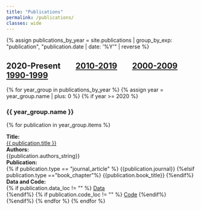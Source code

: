 ```yaml
---
title: "Publications"
permalink: /publications/
classes: wide
---
```


<link rel="stylesheet" href="{{ '/assets/css/custom.css' | relative_url }}">

{% assign publications_by_year = site.publications | group_by_exp: "publication", "publication.date | date: '%Y'" | reverse %}

<h2> 2020-Present &nbsp;&nbsp;&nbsp;&nbsp;&nbsp;&nbsp; <a href="{{ '/pubs_2010s/' | relative_url }}" >2010-2019</a> &nbsp;&nbsp;&nbsp;&nbsp;&nbsp;&nbsp; <a href="{{ '/pubs_2000s/' | relative_url }}" >2000-2009</a> &nbsp;&nbsp;&nbsp;&nbsp;&nbsp;&nbsp; <a href="{{ '/pubs_1990s/' | relative_url }}" >1990-1999</a>  </h2>

{% for year_group in publications_by_year %}
{% assign year = year_group.name | plus: 0 %}
{% if year >= 2020 %}
<h3> {{ year_group.name }} </h3>

{% for publication in year_group.items %}
<div class="three-col-table">
    <div class="three-col-table-left"> 
        <b>Title:</b><br><a href="{{ publication.url }}">{{ publication.title }}</a>
    </div>
    <div class="four-col-table-center1">
        <b>Authors:</b><br>{{publication.authors_string}}
    </div>
    <div class="four-col-table-center2">
        <b>Publication:</b><br>
        {% if publication.type == "journal_article" %}
        {{publication.journal}}
        {%elsif publication.type =="book_chapter"%}
        {{publication.book_title}}
        {%endif%}
    </div>
    <div class="four-col-table-right">
        <b>Data and Code:</b><br>
        {% if publication.data_loc != "" %}
        <a href="{{publication.data_loc}}">Data<br></a>
        {%endif%}
        {% if publication.code_loc != "" %}
        <a href="{{publication.code_loc}}">Code</a>
        {%endif%}
    </div>
</div>
        {%endif%}
    {% endfor %}
{% endfor %}
